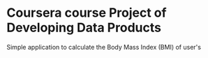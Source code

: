 Coursera course Project of Developing Data Products
===================================================

Simple application to calculate the Body Mass Index (BMI) of user's